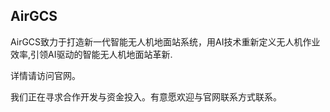 ## AirGCS  

AirGCS致力于打造新一代智能无人机地面站系统，用AI技术重新定义无人机作业效率,引领AI驱动的智能无人机地面站革新.


详情请访问官网。


我们正在寻求合作开发与资金投入。有意愿欢迎与官网联系方式联系。
